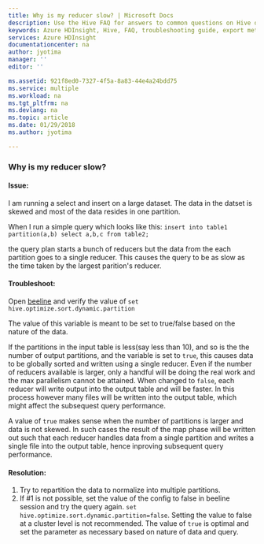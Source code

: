 ```yaml
---
title: Why is my reducer slow? | Microsoft Docs
description: Use the Hive FAQ for answers to common questions on Hive on Azure HDInsight platform.
keywords: Azure HDInsight, Hive, FAQ, troubleshooting guide, export metastore, import metastore
services: Azure HDInsight
documentationcenter: na
author: jyotima
manager: ''
editor: ''

ms.assetid: 921f8ed0-7327-4f5a-8a83-44e4a24bdd75
ms.service: multiple
ms.workload: na
ms.tgt_pltfrm: na
ms.devlang: na
ms.topic: article
ms.date: 01/29/2018
ms.author: jyotima

---
```


### Why is my reducer slow?

#### Issue:
I am running a select and insert on a large dataset. The data in the datset is skewed and most of the data resides in one partition.

When I run a simple query which looks like this:
```insert into table1 partition(a,b) select a,b,c from table2;```

the query plan starts a bunch of reducers but the data from the each partition goes to a single reducer. This causes the query to be as slow as the time taken by the largest parition's reducer.

#### Troubleshoot: 
Open [beeline](https://docs.microsoft.com/en-us/azure/hdinsight/hadoop/apache-hadoop-use-hive-beeline) and verify the value of 
```set hive.optimize.sort.dynamic.partition```

The value of this variable is meant to be set to true/false based on the nature of the data.

If the partitions in the input table is less(say less than 10), and so is the the number of output partitions, and the variable is set to ```true```, this causes data to be globally sorted and written using a single reducer. Even if the number of reducers available is larger, only a handful will be doing the real work and the max parallelism cannot be attained. When changed to ```false```, each reducer will write output into the output table and will be faster. In this process however many files will be written into the output table, which might affect the subsequest query performance. 

A value of ```true``` makes sense when the number of partitions is larger and data is not skewed. In such cases the result of the map phase will be written out such that each reducer handles data from a single partition and writes a single file into the output table, hence inproving subsequent query performance.


#### Resolution: 
1. Try to repartition the data to normalize into multiple partitions.
2. If #1 is not possible, set the value of the config to false in beeline session and try the query again.
```set hive.optimize.sort.dynamic.partition=false```.
Setting the value to false at a cluster level is not recommended. The value of ```true``` is optimal and set the parameter as necessary based on nature of data and query. 
